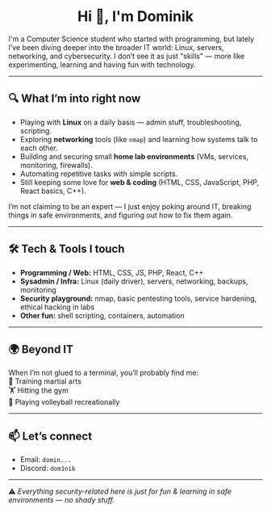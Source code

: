 <h1 align="center">Hi 👋, I'm Dominik</h1>

I'm a Computer Science student who started with programming, but lately I’ve been diving deeper into the broader IT world: Linux, servers, networking, and cybersecurity. I don’t see it as just "skills" — more like experimenting, learning and having fun with technology.

---

## 🔍 What I’m into right now
- Playing with **Linux** on a daily basis — admin stuff, troubleshooting, scripting.  
- Exploring **networking** tools (like `nmap`) and learning how systems talk to each other.  
- Building and securing small **home lab environments** (VMs, services, monitoring, firewalls).  
- Automating repetitive tasks with simple scripts.  
- Still keeping some love for **web & coding** (HTML, CSS, JavaScript, PHP, React basics, C++).  

I’m not claiming to be an expert — I just enjoy poking around IT, breaking things in safe environments, and figuring out how to fix them again.  

---

## 🛠 Tech & Tools I touch
- **Programming / Web:** HTML, CSS, JS, PHP, React, C++  
- **Sysadmin / Infra:** Linux (daily driver), servers, networking, backups, monitoring  
- **Security playground:** nmap, basic pentesting tools, service hardening, ethical hacking in labs  
- **Other fun:** shell scripting, containers, automation  

---

## 🌍 Beyond IT
When I’m not glued to a terminal, you’ll probably find me:  
🥊 Training martial arts  
🏋️ Hitting the gym  
🏐 Playing volleyball recreationally  

---

## 📫 Let’s connect
- Email: `domin...`  
- Discord: `dom1nik`  

---

⚠️ *Everything security-related here is just for fun & learning in safe environments — no shady stuff.*
